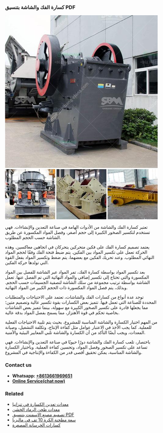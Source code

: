 <h3>كسارة الفك والشاشة بتنسيق PDF</h3><img src='1701853083.jpg' alt=''><p>تعتبر كسارة الفك والشاشة من الأدوات الهامة في صناعة التعدين والإنشاءات. فهي تستخدم لتكسير الصخور الكبيرة إلى حجم أصغر، وفصل المواد المكسورة عن طريق الشاشة حسب الحجم المطلوب.</p><p>يعتمد تصميم كسارة الفك على فكين متحركين يتحركان في اتجاهين معاكسين. وهذه الحركة تعمل على تكسير المواد بين الفكين. يتم ضبط فتحة الفك وفقًا لحجم المواد النهائي المطلوب. وعند تحريك الفكين مع بعضهما، يتم ضغط وتكسير المواد بفعل القوة التي تولدها حركة الفكين.</p><p>بعد تكسير المواد بواسطة كسارة الفك، تمر المواد عبر الشاشة للفصل بين المواد المكسورة والتي تحتاج إلى تكسير إضافي والمواد النهائية التي تم الفصل عنها. تعمل الشاشة بواسطة ترتيب مجموعة من سلك الشاشة لتصفية الجسيمات حسب الحجم. وبذلك، يتم فصل المواد المكسورة ذات الحجم الكبير من المواد النهائية.</p><p>توجد عدة أنواع من كسارات الفك والشاشات، تعتمد على الاحتياجات والمتطلبات المحددة للصناعة التي تعمل فيها. تتميز بعض الكسارات بقوة تكسير عالية وتصميم متين؛ مما يجعلها قادرة على تكسير الصخور الكبيرة مع سهولة، بينما تتميز بعض الشاشات بخاصية تحكم في قوة الأهتزاز، مما يسمح بفصل المواد بدقة عالية.</p><p>من المهم اختيار الكسارة والشاشة المناسبة للمشروع، بحيث يتم تلبية الاحتياجات الفعلية للعملية. كما يجب الأخذ في الاعتبار عوامل مثل كفاءة الإنتاج، وتكلفة التشغيل، وصيانة المعدات، ويجب أيضًا التأكد من أن الكسارة والشاشة تلبي المعايير البيئية والأمنية.</p><p>باختصار، تلعب كسارة الفك والشاشة دورًا حيويًا في صناعة التعدين والإنشاءات. فهي تساعد على تكسير الصخور وفصل المواد، وتحسين كفاءة العملية. وباختيار الكسارة والشاشة المناسبة، يمكن تحقيق أقصى قدر من الكفاءة والإنتاجية في المشروع.</p><h3>Contact us</h3><ul><li><strong>Whatsapp:&nbsp;<a href="https://wa.me/8613661969651">+8613661969651</a></strong></li><li><a href="https://swt.shibang-china.com/?git&amp;zhl&amp;كسارة الفك والشاشة بتنسيق PDF"><strong>Online Service(chat now)</strong></a></li></ul><h3>Related</h3><ul><li><a href='معدات تعدين الكسارة في تنزانيا.md'>معدات تعدين الكسارة في تنزانيا</a></li><li><a href='معدات طحن الرماد الخشن.md'>معدات طحن الرماد الخشن</a></li><li><a href='تصميم مصنع الإسمنت بتنسيق PDF.md'>تصميم مصنع الإسمنت بتنسيق PDF</a></li><li><a href='سعة مطحنة الكرة 10 تف في ماليزيا.md'>سعة مطحنة الكرة 10 تف في ماليزيا</a></li><li><a href='كسارات الخرسانة المصغرة.md'>كسارات الخرسانة المصغرة</a></li></ul>